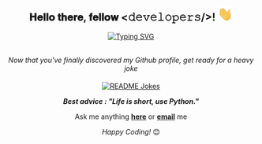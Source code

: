 <div align="center">
<h2> 𝐇𝐞𝐥𝐥𝐨 𝐭𝐡𝐞𝐫𝐞, 𝐟𝐞𝐥𝐥𝐨𝐰 <𝚍𝚎𝚟𝚎𝚕𝚘𝚙𝚎𝚛𝚜/>! <img src="https://github.com/ABSphreak/ABSphreak/blob/master/gifs/Hi.gif" width="30px"></h2>
</div>

<div align="center" width="50">

[![Typing SVG](https://readme-typing-svg.herokuapp.com?center=true&multiline=true&lines=Welcome+to+Guru's+GitHub+page)](https://git.io/typing-svg)

</div>

<div align="center">
<br><i>Now that you've finally discovered my Github profile, get ready for a heavy joke</i><br><br>
<a href="https://readme-jokes.vercel.app"><img align="center" src="https://readme-jokes.vercel.app/api" alt="README Jokes"></a>

<b><i align="center">Best advice : "Life is short, use Python."</i></b> 
</p>
 
Ask me anything <a href="https://github.com/guruprasadv22/guruprasadv22/issues/new"><b>here</b></a>
or <a href="mailto:guruprasadv22@gmail.com"><b>email</b></a> me


<i>Happy Coding!</i> 😊

</div>

<!--
**guruprasadv22/guruprasadv22** is a ✨ _special_ ✨ repository because its `README.md` (this file) appears on your GitHub profile.

Here are some ideas to get you started:

- 🔭 I’m currently working on ...
- 🌱 I’m currently learning ...
- 👯 I’m looking to collaborate on ...
- 🤔 I’m looking for help with ...
- 💬 Ask me about ...
- 📫 How to reach me: ...
- 😄 Pronouns: ...
- ⚡ Fun fact: ...
-->
